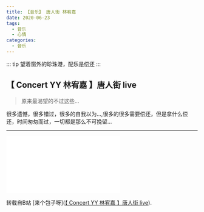 ```yaml
---
title: 【音乐】 唐人街 林宥嘉
date: 2020-06-23
tags:
  - 音乐
  - 心情
categories:
  - 音乐
---
```

::: tip
望着窗外的珍珠港，配乐是偿还
:::
<!-- more -->
## 【 Concert YY 林宥嘉 】唐人街 live

> 原来最渴望的不过这些...

 很多遗憾，很多错过，很多的自我以为...,很多的很多需要偿还，但是拿什么偿还，时间匆匆而过，一切都是那么不可挽留...

---  
<iframe src="//player.bilibili.com/player.html?aid=79489934&bvid=BV13J41167ko&cid=186884941&page=1" scrolling="no" border="0" frameborder="no" framespacing="0" allowfullscreen="true"> </iframe>

 转载自B站 [来个包子呀]([【 Concert YY 林宥嘉 】唐人街 live](https://www.bilibili.com/video/BV13J41167ko?from=search&seid=11097326635691907240)).
